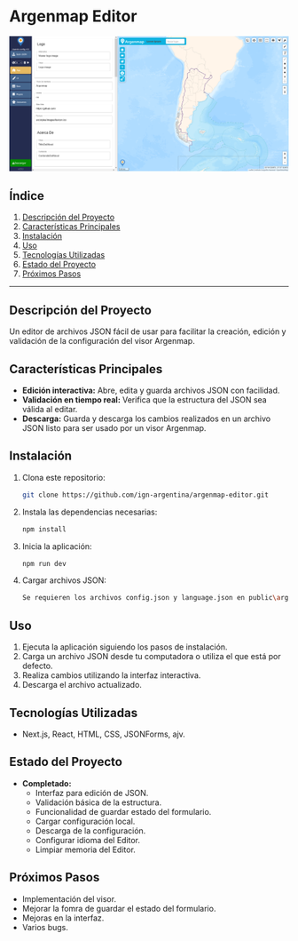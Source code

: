 # **Argenmap Editor**  

<img src="assets/demo-screenshot.png" alt="Vista previa de la app" width="600">



## **Índice**  
1. [Descripción del Proyecto](#descripción-del-proyecto)  
2. [Características Principales](#características-principales)  
3. [Instalación](#instalación)  
4. [Uso](#uso)  
5. [Tecnologías Utilizadas](#tecnologías-utilizadas)  
6. [Estado del Proyecto](#estado-del-proyecto)  
7. [Próximos Pasos](#próximos-pasos)  

---

## **Descripción del Proyecto**  
Un editor de archivos JSON fácil de usar para facilitar la creación, edición y validación de la configuración del visor Argenmap.

## **Características Principales**  
- **Edición interactiva:** Abre, edita y guarda archivos JSON con facilidad.  
- **Validación en tiempo real:** Verifica que la estructura del JSON sea válida al editar.  
- **Descarga:** Guarda y descarga los cambios realizados en un archivo JSON listo para ser usado por un visor Argenmap.

## **Instalación**  
1. Clona este repositorio:  
   ```bash
   git clone https://github.com/ign-argentina/argenmap-editor.git
   ```
2. Instala las dependencias necesarias:  
   ```bash
   npm install
   ```
3. Inicia la aplicación:  
   ```bash
   npm run dev
   ```
4. Cargar archivos JSON:  
   ```bash
   Se requieren los archivos config.json y language.json en public\argenmap\src\config\default
   ```
   
## **Uso**  
1. Ejecuta la aplicación siguiendo los pasos de instalación.  
2. Carga un archivo JSON desde tu computadora o utiliza el que está por defecto.  
3. Realiza cambios utilizando la interfaz interactiva.  
4. Descarga el archivo actualizado.  

## **Tecnologías Utilizadas**  
- Next.js, React, HTML, CSS, JSONForms, ajv.

## **Estado del Proyecto**  
- **Completado:**  
  - Interfaz para edición de JSON.  
  - Validación básica de la estructura.  
  - Funcionalidad de guardar estado del formulario.
  - Cargar configuración local.
  - Descarga de la configuración.
  - Configurar idioma del Editor.
  - Limpiar memoria del Editor.  

## **Próximos Pasos**  
  - Implementación del visor.  
  - Mejorar la fomra de guardar el estado del formulario.
  - Mejoras en la interfaz.
  - Varios bugs.  

